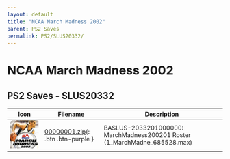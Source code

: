 ```yaml
---
layout: default
title: "NCAA March Madness 2002"
parent: PS2 Saves
permalink: PS2/SLUS20332/
---
```

# NCAA March Madness 2002

## PS2 Saves - SLUS20332

| Icon | Filename | Description |
|------|----------|-------------|
| ![NCAA March Madness 2002](icon0.png) | [00000001.zip](00000001.zip){: .btn .btn-purple } | BASLUS-2033201000000: MarchMadness200201 Roster (1_MarchMadne_685528.max) |
